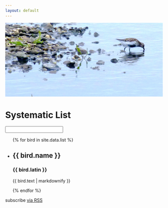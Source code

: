 ```yaml
---
layout: default
---
```


<img src="img/dunlin1.jpg" alt="">

<div class="home">

  <h1 class="page-heading">Systematic List</h1>

  <input id="search">

  <ul id="bird-list">
    {% for bird in site.data.list %}
      <li id="{{ bird.name | slugify }}">
        <h2>{{ bird.name }}</h2>
        <h3>{{ bird.latin }} </h3>
        <p>{{ bird.text | markdownify }}</p>
      </li>
    {% endfor %}
  </ul>

  <p class="rss-subscribe">subscribe <a href="{{ "/feed.xml" | prepend: site.baseurl }}">via RSS</a></p>


  <script src = "http://code.jquery.com/jquery-3.1.1.min.js"></script>
  <script>
      function slugify(Text)  // http://stackoverflow.com/a/1054862
      {
          return Text
              .toLowerCase()
              .replace(/[^\w ]+/g,'')
              .replace(/ +/g,'-')
              ;
      }

      $("#search").keyup(function(){
        var term = slugify($(this).val());
          if (term) {
            $("li").hide();
            $("li[id*='"+ term +"']").show();
          } else {
            $("li").show();
          }
      });
    // $(function(
      // var birdList = $("#bird-list")
      //        .find("li") //Find the bird names
      //        .map(function() { return this.id; }) //Project Ids
      //        .get(); //ToArray
      // $(document.body).append(birdList);

      
      // ))





  </script>

</div>
